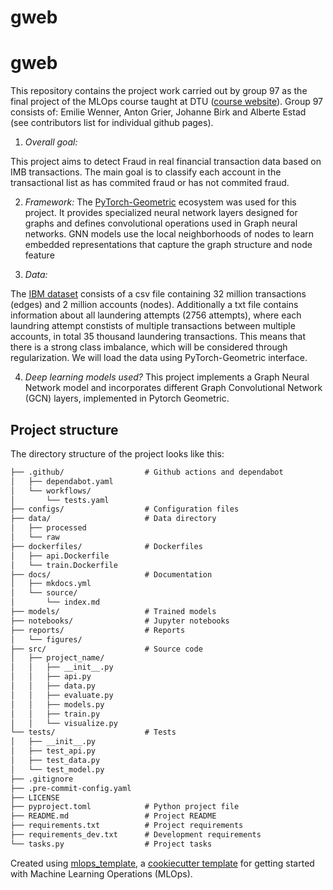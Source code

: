 # gweb

# gweb

This repository contains the project work carried out by group 97 as the final project of the MLOps course taught at DTU ([course website](https://skaftenicki.github.io/dtu_mlops/)). Group 97 consists of: Emilie Wenner, Anton Grier, Johanne Birk and Alberte Estad (see contributors list for individual github pages). 


1. *Overall goal:*

This project aims to detect Fraud in real financial transaction data based on IMB transactions. The main goal is to classify each account in the transactional list as has commited fraud or has not commited fraud.

2. *Framework:*
The [PyTorch-Geometric](https://pytorch-geometric.readthedocs.io/en/latest/#) ecosystem was used for this project. 
It provides specialized neural network layers designed for graphs and defines convolutional operations used in Graph neural networks.
GNN models use the local neighborhoods of nodes to learn embedded representations that capture the graph structure and
node feature

3. *Data:*

The [IBM dataset](https://www.kaggle.com/datasets/ealtman2019/ibm-transactions-for-anti-money-laundering-aml?fbclid=IwZXh0bgNhZW0CMTEAAR3zQXvP50SWwaXncNG7X-ot0RS16Ec8Yhg5vC3HkbB-t_WmdCyS7Ohb4vU_aem_GwSbK4o4M9XtLK0-ysi8Hg&select=HI-Medium_Trans.csv)
consists of a csv file containing 32 million transactions (edges) and 2 million accounts (nodes). Additionally a txt file contains information about all laundering attempts  (2756 attempts), where each laundring attempt constists of multiple transactions between multiple accounts, in total 35 thousand laundering transactions. This means that there is a strong class imbalance, which will be considered through regularization. We will load the data using PyTorch-Geometric interface.



4. *Deep learning models used?*
This project implements a  Graph   Neural   Network   model  and   incorporates different Graph Convolutional Network (GCN) layers, implemented in Pytorch Geometric.

## Project structure



The directory structure of the project looks like this:
```txt
├── .github/                  # Github actions and dependabot
│   ├── dependabot.yaml
│   └── workflows/
│       └── tests.yaml
├── configs/                  # Configuration files
├── data/                     # Data directory
│   ├── processed
│   └── raw
├── dockerfiles/              # Dockerfiles
│   ├── api.Dockerfile
│   └── train.Dockerfile
├── docs/                     # Documentation
│   ├── mkdocs.yml
│   └── source/
│       └── index.md
├── models/                   # Trained models
├── notebooks/                # Jupyter notebooks
├── reports/                  # Reports
│   └── figures/
├── src/                      # Source code
│   ├── project_name/
│   │   ├── __init__.py
│   │   ├── api.py
│   │   ├── data.py
│   │   ├── evaluate.py
│   │   ├── models.py
│   │   ├── train.py
│   │   └── visualize.py
└── tests/                    # Tests
│   ├── __init__.py
│   ├── test_api.py
│   ├── test_data.py
│   └── test_model.py
├── .gitignore
├── .pre-commit-config.yaml
├── LICENSE
├── pyproject.toml            # Python project file
├── README.md                 # Project README
├── requirements.txt          # Project requirements
├── requirements_dev.txt      # Development requirements
└── tasks.py                  # Project tasks
```


Created using [mlops_template](https://github.com/SkafteNicki/mlops_template),
a [cookiecutter template](https://github.com/cookiecutter/cookiecutter) for getting
started with Machine Learning Operations (MLOps).
